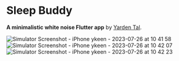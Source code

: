 # Sleep Buddy

**A minimalistic white noise Flutter app** by [Yarden Tal](https://github.com/Yarden-Tal).

![Simulator Screenshot - iPhone ykeen - 2023-07-26 at 10 41 58](https://github.com/Yarden-Tal/white_noise/assets/83368934/0ba903f2-c97f-4c04-8db6-218375f5f493)
![Simulator Screenshot - iPhone ykeen - 2023-07-26 at 10 42 07](https://github.com/Yarden-Tal/white_noise/assets/83368934/3d3b2e26-dac2-4f77-8e17-f631ce0db7d2)
![Simulator Screenshot - iPhone ykeen - 2023-07-26 at 10 42 23](https://github.com/Yarden-Tal/white_noise/assets/83368934/75bc231b-4ed6-4107-bc20-e722a48b5019)
